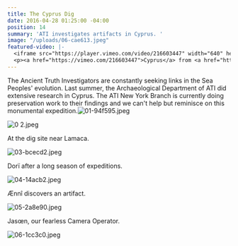 ```yaml
---
title: The Cyprus Dig
date: 2016-04-28 01:25:00 -04:00
position: 14
summary: 'ATI investigates artifacts in Cyprus. '
image: "/uploads/06-cae613.jpeg"
featured-video: |-
  <iframe src="https://player.vimeo.com/video/216603447" width="640" height="360" frameborder="0" webkitallowfullscreen mozallowfullscreen allowfullscreen></iframe>
  <p><a href="https://vimeo.com/216603447">Cyprus</a> from <a href="https://vimeo.com/user43661355">R&aacute;chel R&auml;der, C.I.</a> on <a href="https://vimeo.com">Vimeo</a>.</p>
---
```


The Ancient Truth Investigators are constantly seeking links in the Sea Peoples' evolution. Last summer, the Archaeological Department of ATI did extensive research in Cyprus. The ATI New York Branch is currently doing preservation work to their findings and we can't help but reminisce on this monumental expedition.![01-94f595.jpeg](/uploads/01-94f595.jpeg)

![0 2.jpeg](/uploads/0%202.jpeg)

At the dig site near Lamaca.

![03-bcecd2.jpeg](/uploads/03-bcecd2.jpeg)

Dorï after a long season of expeditions.

![04-14acb2.jpeg](/uploads/04-14acb2.jpeg)

Ænnî discovers an artifact.

![05-2a8e90.jpeg](/uploads/05-2a8e90.jpeg)

Jasœn, our fearless Camera Operator.

![06-1cc3c0.jpeg](/uploads/06-1cc3c0.jpeg)